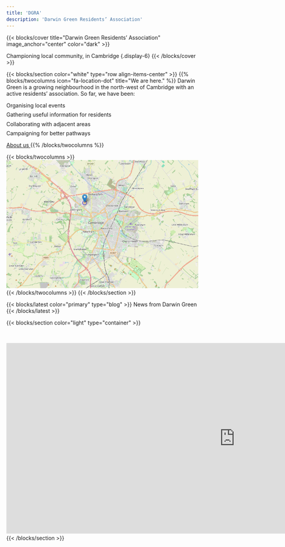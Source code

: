 ```yaml
---
title: 'DGRA'
description: 'Darwin Green Residents’ Association'
---
```


{{< blocks/cover title="Darwin Green Residents’ Association" image_anchor="center" color="dark" >}}

Championing local community, in Cambridge
{.display-6}
{{< /blocks/cover >}}

{{< blocks/section color="white" type="row align-items-center" >}}
{{% blocks/twocolumns icon="fa-location-dot" title="We are here." %}}
Darwin Green is a growing neighbourhood in the north-west of Cambridge with an
active residents’ association. So far, we have been:

<ul style="list-style-type: none; margin-left: 0; padding-left: 0;">
  <li>
    <i class="fa-solid fa-check text-primary me-3"></i>Organising local events
  </li>
  <li style="margin-top: 1ex;">
    <i class="fa-solid fa-check text-primary me-3"></i>Gathering useful information for residents
  </li>
  <li style="margin-top: 1ex;">
    <i class="fa-solid fa-check text-primary me-3"></i>Collaborating with adjacent areas
  </li>
  <li style="margin-top: 1ex;">
    <i class="fa-solid fa-check text-primary me-3"></i>Campaigning for better pathways
  </li>
</ul>

<a class="btn btn-lg btn-primary mt-2" href="/about/">
  About us
</a>
{{% /blocks/twocolumns %}}

{{< blocks/twocolumns >}}
<img src="dgmap.png" class="img-fluid rounded" alt="Darwin Green map (Google Maps)">
{{< /blocks/twocolumns >}}
{{< /blocks/section >}}

{{< blocks/latest color="primary" type="blog" >}}
News from Darwin Green
{{< /blocks/latest >}}

<!--
{{< blocks/latest color="light" type="docs" >}}
Community & DGRA projects
{{< /blocks/latest >}}
-->

{{< blocks/section color="light" type="container" >}}
<div id="home_calendar" class="text-center">
  <iframe src="https://calendar.google.com/calendar/embed?height=500&wkst=2&ctz=Europe%2FLondon&mode=MONTH&hl=en_GB&showPrint=0&showTz=0&src=MjFlMTRhN2Y2NDAzNDc4NzEwMGIxOTBiNmQ3M2VjZDg4Mjc1NzJkZDM4NDhiYzBmMWU1MmIxNGIyYzBlNmI2N0Bncm91cC5jYWxlbmRhci5nb29nbGUuY29t&color=%230B8043"
    style="border-width:0; margin-top: 4ex;"
    width="1200"
    height="500"
    frameborder="0"
    scrolling="no"></iframe>
</div>
{{< /blocks/section >}}
